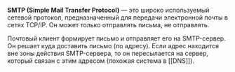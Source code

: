 **SMTP (Simple Mail Transfer Protocol)** — это широко используемый сетевой протокол, предназначенный для передачи электронной почты в сетях TCP/IP. Он может только отправлять письма, не отправлять.

Почтовый клиент формирует письмо и отправляет его на SMTP-сервер. Он решает куда доставить письмо (по адресу). Если адрес находится вне зоны действия SMTP-сервера, то он пересылается на сервер, который связан с этим адресом (похожая система в [[DNS]]).